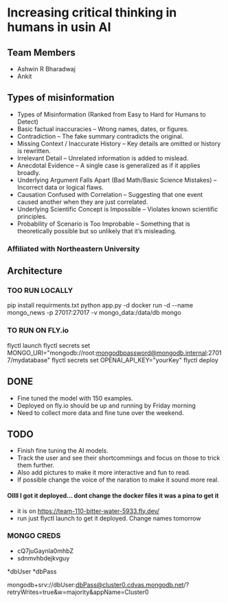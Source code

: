 # Increasing critical thinking in humans in usin AI


## Team Members
* Ashwin R Bharadwaj
* Ankit 


## Types of misinformation 
* Types of Misinformation (Ranked from Easy to Hard for Humans to Detect)
* Basic factual inaccuracies – Wrong names, dates, or figures.
* Contradiction – The fake summary contradicts the original.
* Missing Context / Inaccurate History – Key details are omitted or history is rewritten.
* Irrelevant Detail – Unrelated information is added to mislead.
* Anecdotal Evidence – A single case is generalized as if it applies broadly.
* Underlying Argument Falls Apart (Bad Math/Basic Science Mistakes) – Incorrect data or logical flaws.
* Causation Confused with Correlation – Suggesting that one event caused another when they are just correlated.
* Underlying Scientific Concept is Impossible – Violates known scientific principles.
* Probability of Scenario is Too Improbable – Something that is theoretically possible but so unlikely that it’s misleading.

### Affiliated with Northeastern University 


## Architecture

### TOO RUN LOCALLY
pip install requirments.txt
python app.py -d
docker run -d --name mongo_news -p 27017:27017 -v mongo_data:/data/db mongo

### TO RUN ON FLY.io

flyctl launch
flyctl secrets set MONGO_URI="mongodb://root:mongodbpassword@mongodb.internal:27017/mydatabase"
flyctl secrets set OPENAI_API_KEY="yourKey"
flyctl deploy

## DONE
* Fine tuned the model with 150 examples. 
* Deployed on fly.io should be up and running by Friday morning
* Need to collect more data and fine tune over the weekend.

## TODO

* Finish fine tuning the AI models.
* Track the user and see their shortcommings and focus on those to trick them further.
* Also add pictures to make it more interactive and fun to read.
* If possible change the voice of the naration to make it sound more real. 


#### OIIII I got it deployed... dont change the docker files it was a pina to get it
* it is on https://team-110-bitter-water-5933.fly.dev/
* run just flyctl launch to get it deployed. Change names tomorrow 



### MONGO CREDS
* cQ7juGaynla0mhbZ
* sdnmvhbdejkvguy

*dbUser
*dbPass


mongodb+srv://dbUser:dbPass@cluster0.cdvas.mongodb.net/?retryWrites=true&w=majority&appName=Cluster0